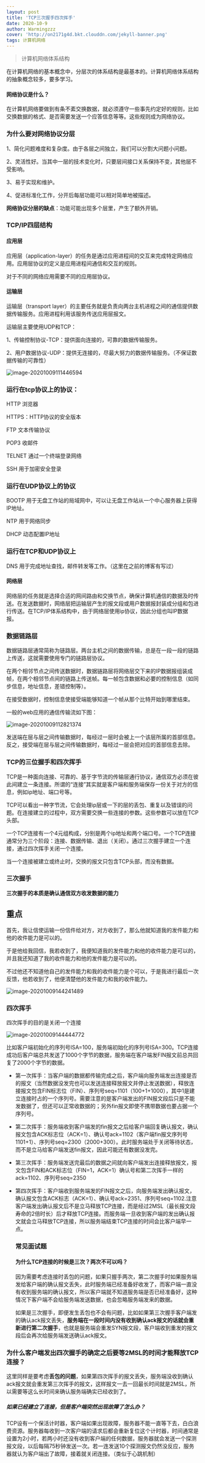 ```yaml
---
layout: post
title: 'TCP三次握手四次挥手'
date: 2020-10-9
author: Warmingzzz
cover: 'http://on2171g4d.bkt.clouddn.com/jekyll-banner.png'
tags: 计算机网络
---
```


>计算机网络体系结构

在计算机网络的基本概念中，分层次的体系结构是最基本的。计算机网络体系结构的抽象概念较多，要多学习。

#### 网络协议是什么？

在计算机网络要做到有条不紊交换数据，就必须遵守一些事先约定好的规则，比如交换数据的格式、是否需要发送一个应答信息等等。这些规则成为网络协议。

### 为什么要对网络协议分层

1、简化问题难度和复杂度。由于各层之间独立，我们可以分割大问题小问题。

2、灵活性好。当其中一层的技术变化时，只要层间接口关系保持不变，其他层不受影响。

3、易于实现和维护。

4、促进标准化工作，分开后每层功能可以相对简单地被描述。

**网络协议分层的缺点**：功能可能出现多个层里，产生了额外开销。

### TCP/IP四层结构

#### 应用层

应用层（application-layer）的任务是通过应用进程间的交互来完成特定网络应用。应用层协议的定义是应用进程间通信和交互的规则。

对于不同的网络应用需要不同的应用层协议。

#### 运输层

运输层（transport layer）的主要任务就是负责向两台主机进程之间的通信提供数据传输服务。应用进程利用该服务传送应用层报文。

运输层主要使用UDP和TCP：

1、传输控制协议-TCP：提供面向连接的，可靠的数据传输服务。

2、用户数据协议-UDP：提供无连接的，尽最大努力的数据传输服务。（不保证数据传输的可靠性）

![image-20201009111446594](../assets/img/image-20201009111446594.png)

### 运行在tcp协议上的协议：

HTTP 浏览器

HTTPS：HTTP协议的安全版本

FTP 文本传输协议

POP3 收邮件

TELNET 通过一个终端登录网络

SSH 用于加密安全登录

### 运行在UDP协议上的协议

BOOTP 用于无盘工作站的局域网中，可以让无盘工作站从一个中心服务器上获得IP地址。

NTP 用于网络同步

DHCP 动态配置IP地址

### 运行在TCP和UDP协议上

DNS 用于完成地址查找，邮件转发等工作。（这里在之前的博客有写过）



#### 网络层

网络层的任务就是选择合适的网间路由和交换节点，确保计算机通信的数据及时传送。在发送数据时，网络层把运输层产生的报文段或用户数据报封装成分组和包进行传送。在TCP/IP体系结构中，由于网络层使用ip协议，因此分组也叫IP数据报。

### 数据链路层

数据链路层通常简称为链路层。两台主机之间的数据传输，总是在一段一段的链路上传送，这就需要使用专门的链路层协议。

在两个相邻节点之间传送数据时，数据链路层将网络层交下来的IP数据报组装成帧，在两个相邻节点间的链路上传送帧。每一帧包含数据和必要的控制信息（如同步信息，地址信息，差错控制等）。

在接受数据时，控制信息使接受端能够知道一个帧从那个比特开始到哪里结束。

一般的web应用的通信传输流如下图：

![image-20201009112821374](/assets/img/image-20201009112821374.png)

发送端在层与层之间传输数据时，每经过一层时会被上一个该层所属的首部信息。反之，接受端在层与层之间传输数据时，每经过一层会把对应的首部信息去除。

### TCP的三位握手和四次挥手

TCP是一种面向连接、可靠的、基于字节流的传输层通行协议，通信双方必须在彼此间建立一条连接。所谓的“连接”其实就是客户端和服务端保存一份关于对方的信息，例如ip地址、端口号等。

TCP可以看出一种字节流，它会处理ip层或一下的层的丢包、重复以及错误的问题。在连接建立的过程中，双方需要交换一些连接的参数。这些参数可以放在TCP头部。

一个TCP连接有一个4元组构成，分别是两个ip地址和两个端口号。一个TCP连接通常分为三个阶段：连接、数据传输、退出（关闭）。通过三次握手建立一个连接，通过四次挥手关闭一个连接。

当一个连接被建立或终止时，交换的报文只包含TCP头部，而没有数据。

### 三次握手

**三次握手的本质是确认通信双方收发数据的能力**

## 重点 



首先，我让信使运输一份信件给对方，对方收到了，那么他就知道我的发件能力和他的收件能力是可以的。

于是他给我回信，我若收到了，我便知道我的发件能力和他的收件能力是可以的，并且我还知道了我的收件能力和他的发件能力是可以的。

不过他还不知道他自己的发件能力和我的收件能力是个可以，于是我进行最后一次反馈，他若收到了，他便清楚他的发件能力和我的收件能力。

![image-20201009144241489](/assets/img/image-20201009144241489.png)

### 四次挥手

四次挥手的目的是关闭一个连接

![image-20201009144444772](/assets/img/image-20201009144444772.png)

比如客户端初始化的序列号ISA=100，服务端初始化的序列号ISA=300。TCP连接成功后客户端总共发送了1000个字节的数据，服务端在客户端发FIN报文前总共回复了2000个字节的数据。

- 第一次挥手：当客户端的数据都传输完成之后，客户端向服务端发出连接是否的报文（当然数据没发完也可以发送连接释放报文并停止发送数据），释放连接报文包含FIN标志位（FIN）、序列号seq=1101（100+1+1000），其中1是建立连接时占的一个序列号。需要注意的是客户端发出的FIN报文段后只是不能发数据了，但还可以正常收数据的；另外fin报文即使不携带数据也要占据一个序列号。

- 第二次挥手：服务端收到客户端发的fin报文之后给客户端回复确认报文，确认报文包含ACK标志位（ACK=1）、确认号ack=1102（客户端fin报文序列号1101+1）、序列号seq=2300（2000+300）。此时服务端处于关闭等待状态，而不是立马给客户端发送fin报文，因此可能还有数据没发完。

- 第三次挥手：服务端发送完最后的数据之间就向客户端发出连接释放报文，报文包含FIN和ACK标志位（FIN=1，ACK=1）确认号和第二次挥手一样的ack=1102、序列号seq=2350

- 第四次挥手：客户端收到服务端发的FIN报文之后，向服务端发出确认报文，确认报文包含ACK标志（ACK=1）、确认号ack=2351、序列号seq=1102.注意客户端发出确认报文后不是立马释放TCP连接，而是经过2MSL（最长报文段寿命的2倍时长）后才释放TCP连接。而服务端一旦收到客户端的发出确认报文就会立马释放TCP连接，所以服务端结束TCP连接的时间会比客户端早一点。

  ### 常见面试题

  #### 为什么TCP连接的时候是三次？两次不可以吗？

  因为需要考虑连接时丢包的问题，如果只握手两次，第二次握手时如果服务端发给客户端的确认报文丢失，此时服务端已经准备好收发了，而客户端一直没有收到服务端的确认报文，所以客户端就不知道服务端是否已经准备好，这种情况下客户端不会给服务端发送数据，也会忽略服务端发来的数据。

  如果是三次握手，即便发生丢包也不会有问题，比如如果第三次握手客户端发的确认ack报文丢失，**服务端在一段时间内没有收到确认ack报文的话就会重新进行第二次握手**，也就是服务端会重发SYN报文段，客户端收到重发的报文段后会再次给服务端发送确认ack报文。

### 为什么客户端发出四次握手的确定之后要等2MSL的时间才能释放TCP连接？

这里同样是要考虑**丢包的问题**，如果第四次挥手的报文丢失，服务端没收到确认ack报文就会重发第三次挥手的报文，这样报文一去一回最长时间就是2MSL，所以需要等这么长时间来确认服务端确实已经收到了。

##### 如果已经建立了连接，但是客户端突然出现故障了怎么办？

TCP设有一个保活计时器，客户端如果出现故障，服务器不能一直等下去，白白浪费资源。服务器每收到一次客户端的请求后都会重新复位这个计时器，时间通常是设置为2小时，若两小时还没有收到客户端的任何数据，服务器就会发送一个探测报文段，以后每隔75秒钟发送一次。若一连发送10个探测报文仍然没反应，服务器就认为客户端出了故障，接着就关闭连接。（类似于心跳机制）